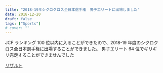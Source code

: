```yaml
---
title: "2018-19年シクロクロス全日本選手権　男子エリートに出場しました"
date: 2018-12-20
draft: false
tags: ["Sports"]
# cover: ""
---
```


JCF ランキング 100 位以内に入ることができたので、2018-19 年度のシクロクロス全日本選手権に出場することができました。
男子エリート 64 位でギリギリ完走することができませんでした

[リザルト](https://data.cyclocross.jp/race/6936)
